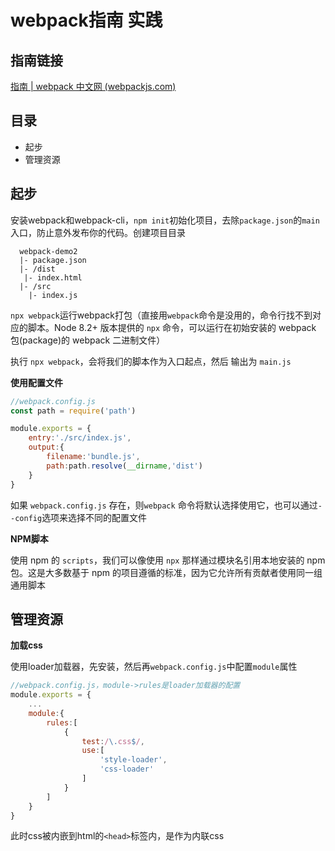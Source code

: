 # webpack指南 实践

## 指南链接

[指南 | webpack 中文网 (webpackjs.com)](https://www.webpackjs.com/guides/)



## 目录

- 起步
- 管理资源



## 起步

安装webpack和webpack-cli，`npm init`初始化项目，去除`package.json`的`main`入口，防止意外发布你的代码。创建项目目录

```
  webpack-demo2
  |- package.json
  |- /dist
   |- index.html
  |- /src
    |- index.js
```

`npx webpack`运行webpack打包（直接用`webpack`命令是没用的，命令行找不到对应的脚本。Node 8.2+ 版本提供的 `npx` 命令，可以运行在初始安装的 webpack 包(package)的 webpack 二进制文件）

执行 `npx webpack`，会将我们的脚本作为入口起点，然后 输出为 `main.js`

**使用配置文件**

```javascript
//webpack.config.js
const path = require('path')

module.exports = {
    entry:'./src/index.js',
    output:{
        filename:'bundle.js',
        path:path.resolve(__dirname,'dist')
    }
}
```

如果 `webpack.config.js` 存在，则`webpack` 命令将默认选择使用它，也可以通过`--config`选项来选择不同的配置文件

**NPM脚本**

使用 npm 的 `scripts`，我们可以像使用 `npx` 那样通过模块名引用本地安装的 npm 包。这是大多数基于 npm 的项目遵循的标准，因为它允许所有贡献者使用同一组通用脚本



## 管理资源

**加载css**

使用loader加载器，先安装，然后再`webpack.config.js`中配置`module`属性

```javascript
//webpack.config.js，module->rules是loader加载器的配置
module.exports = {
	...
    module:{
        rules:[
            {
                test:/\.css$/,
                use:[
                    'style-loader',
                    'css-loader'
                ]
            }
        ]
    }
}
```

此时css被内嵌到html的`<head>`标签内，是作为内联css




